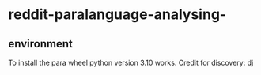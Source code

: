 # reddit-paralanguage-analysing-

## environment
To install the para wheel python version 3.10 works. Credit for discovery: dj